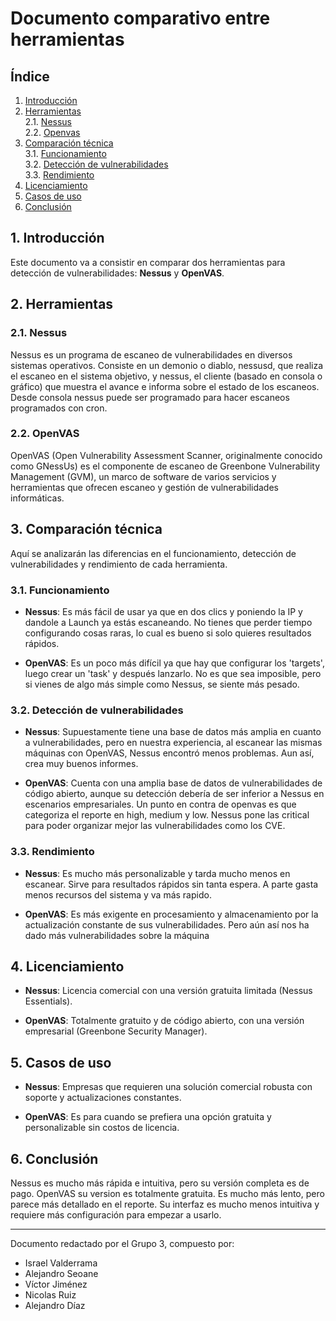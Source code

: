 # Documento comparativo entre herramientas

## Índice

1. [Introducción](#1-introducción)
2. [Herramientas](#2-herramientas)  
   2.1. [Nessus](#21-nessus)  
   2.2. [Openvas](#22-openvas)
3. [Comparación técnica](#3-comparación-técnica)  
   3.1. [Funcionamiento](#31-funcionamiento)  
   3.2. [Detección de vulnerabilidades](#32-detección-de-vulnerabilidades)  
   3.3. [Rendimiento](#33-rendimiento)
4. [Licenciamiento](#4-licenciamiento)
5. [Casos de uso](#5-casos-de-uso)
6. [Conclusión](#6-conclusión)

## 1. Introducción

Este documento va a consistir en  comparar dos herramientas para detección de vulnerabilidades: **Nessus** y **OpenVAS**.

## 2. Herramientas

### 2.1. Nessus

Nessus es un programa de escaneo de vulnerabilidades en diversos sistemas operativos. Consiste en un demonio o diablo, nessusd, que realiza el escaneo en el sistema objetivo, y nessus, el cliente (basado en consola o gráfico) que muestra el avance e informa sobre el estado de los escaneos. Desde consola nessus puede ser programado para hacer escaneos programados con cron. 

### 2.2. OpenVAS

OpenVAS (Open Vulnerability Assessment Scanner, originalmente conocido como GNessUs) es el componente de escaneo de Greenbone Vulnerability Management (GVM), un marco de software de varios servicios y herramientas que ofrecen escaneo y gestión de vulnerabilidades informáticas. 

## 3. Comparación técnica

Aquí se analizarán las diferencias en el funcionamiento, detección de vulnerabilidades y rendimiento de cada herramienta.

### 3.1. Funcionamiento

- **Nessus**: Es más fácil de usar ya que en dos clics y poniendo la IP y dandole a Launch ya estás escaneando. No tienes que perder tiempo configurando cosas raras, lo cual es bueno si solo quieres resultados rápidos.

- **OpenVAS**: Es un poco más difícil ya que hay que configurar los 'targets', luego crear un 'task' y después lanzarlo. No es que sea imposible, pero si vienes de algo más simple como Nessus, se siente más pesado.

### 3.2. Detección de vulnerabilidades

- **Nessus**: Supuestamente tiene una base de datos más amplia en cuanto a vulnerabilidades, pero en nuestra experiencia, al escanear las mismas máquinas con OpenVAS, Nessus encontró menos problemas. Aun así, crea muy buenos informes.

- **OpenVAS**: Cuenta con una amplia base de datos de vulnerabilidades de código abierto, aunque su detección debería de ser inferior a Nessus en escenarios empresariales. Un punto en contra de openvas es que categoriza el reporte en high, medium y low. Nessus pone las critical para poder organizar mejor las vulnerabilidades como los CVE.

### 3.3. Rendimiento

- **Nessus**: Es mucho más personalizable y tarda mucho menos en escanear. Sirve para resultados rápidos sin tanta espera. A parte gasta menos recursos del sistema y va más rapido.

- **OpenVAS**: Es más exigente en procesamiento y almacenamiento por la actualización constante de sus vulnerabilidades. Pero aún así nos ha dado más vulnerabilidades sobre la máquina

## 4. Licenciamiento

- **Nessus**: Licencia comercial con una versión gratuita limitada (Nessus Essentials).

- **OpenVAS**: Totalmente gratuito y de código abierto, con una versión empresarial (Greenbone Security Manager).

## 5. Casos de uso

- **Nessus**: Empresas que requieren una solución comercial robusta con soporte y actualizaciones constantes.

- **OpenVAS**: Es para cuando se prefiera una opción gratuita y personalizable sin costos de licencia.

## 6. Conclusión

Nessus es mucho más rápida e intuitiva, pero su versión completa es de pago. OpenVAS su version es totalmente gratuita. Es mucho más lento, pero parece más detallado en el reporte. Su interfaz es mucho menos intuitiva y requiere más configuración para empezar a usarlo.

---

Documento redactado por el Grupo 3, compuesto por:

- Israel Valderrama  
- Alejandro Seoane  
- Víctor Jiménez  
- Nicolas Ruiz  
- Alejandro Díaz

